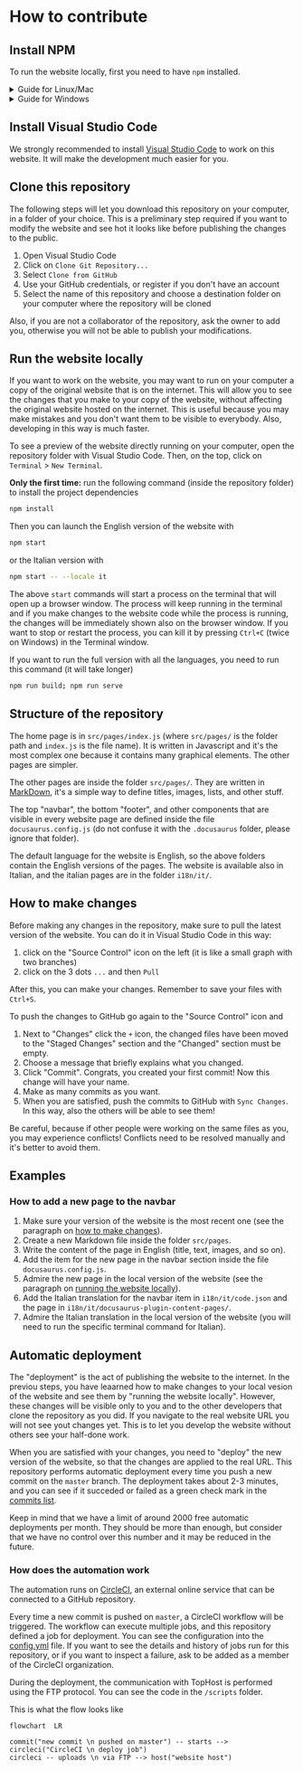 # How to contribute

## Install NPM

To run the website locally, first you need to have `npm` installed.

<details>
<summary>Guide for Linux/Mac</summary>

https://docs.npmjs.com/downloading-and-installing-node-js-and-npm#using-a-node-version-manager-to-install-nodejs-and-npm

</details>

<details>
<summary>Guide for Windows</summary>

1. Click on the Windows icon
2. Write PowerShell
3. Right-click and choose "Run as administrator"
4. A blue window will open

Copy the following command on the PowerShell and run it pressing Enter

```bash
# installs fnm (Fast Node Manager)
winget install Schniz.fnm
```
When it finishes, close the PowerShell and reopen it as administrator.

Then copy the following commands to the PowerShell and run them pressing Enter

```bash
# allow running scripts like yarn
Set-ExecutionPolicy Unrestricted

# configure fnm environment
fnm env --use-on-cd | Out-String | Invoke-Expression
if (!(Test-Path -Path $PROFILE)) {
  New-Item -ItemType File -Path $PROFILE -Force
}
Add-Content -Path $profile -Value 'fnm env --use-on-cd | Out-String | Invoke-Expression'

# download and install Node.js
fnm use --install-if-missing 20

# verifies the right Node.js version is in the environment
node -v # should print `v20.16.0`

# verifies the right npm version is in the environment
npm -v # should print `10.8.1`
```
</details>

## Install Visual Studio Code

We strongly recommended to install [Visual Studio Code](https://code.visualstudio.com/) to work on this website. It will make the development much easier for you.

## Clone this repository

The following steps will let you download this repository on your computer, in a folder of your choice. This is a preliminary step required if you want to modify the website and see hot it looks like before publishing the changes to the public.

1. Open Visual Studio Code
2. Click on `Clone Git Repository...`
3. Select `Clone from GitHub`
4. Use your GitHub credentials, or register if you don't have an account
5. Select the name of this repository and choose a destination folder on your computer where the repository will be cloned

Also, if you are not a collaborator of the repository, ask the owner to add you, otherwise you will not be able to publish your modifications.

## Run the website locally

If you want to work on the website, you may want to run on your computer a copy of the original website that is on the internet. This will allow you to see the changes that you make to your copy of the website, without affecting the original website hosted on the internet. This is useful because you may make mistakes and you don't want them to be visible to everybody. Also, developing in this way is much faster.

To see a preview of the website directly running on your computer, open the repository folder with Visual Studio Code. Then, on the top, click on `Terminal` > `New Terminal`.

**Only the first time:** run the following command (inside the repository folder) to install the project dependencies

```bash
npm install
```

Then you can launch the English version of the website with

```bash
npm start
```

or the Italian version with

```bash
npm start -- --locale it
```

The above `start` commands will start a process on the terminal that will open up a browser window. The process will keep running in the terminal and if you make changes to the website code while the process is running, the changes will be immediately shown also on the browser window.
If you want to stop or restart the process, you can kill it by pressing `Ctrl+C` (twice on Windows) in the Terminal window.

If you want to run the full version with all the languages, you need to run this command (it will take longer)

```bash
npm run build; npm run serve
```

## Structure of the repository

The home page is in `src/pages/index.js` (where `src/pages/` is the folder path and `index.js` is the file name). It is written in Javascript and it's the most complex one because it contains many graphical elements. The other pages are simpler.

The other pages are inside the folder `src/pages/`. They are written in [MarkDown](https://joplinapp.org/help/apps/markdown/), it's a simple way to define titles, images, lists, and other stuff.

The top "navbar", the bottom "footer", and other components that are visible in every website page are defined inside the file `docusaurus.config.js` (do not confuse it with the `.docusaurus` folder, please ignore that folder).

The default language for the website is English, so the above folders contain the English versions of the pages. The website is available also in Italian, and the italian pages are in the folder `i18n/it/`.

## How to make changes

Before making any changes in the repository, make sure to pull the latest version of the website. You can do it in Visual Studio Code in this way:
1. click on the "Source Control" icon on the left (it is like a small graph with two branches)
2. click on the 3 dots `...` and then `Pull`

After this, you can make your changes. Remember to save your files with `Ctrl+S`. 

To push the changes to GitHub go again to the "Source Control" icon and
1. Next to "Changes" click the `+` icon, the changed files have been moved to the "Staged Changes" section and the "Changed" section must be empty.
2. Choose a message that briefly explains what you changed.
3. Click "Commit". Congrats, you created your first commit! Now this change will have your name.
4. Make as many commits as you want.
5. When you are satisfied, push the commits to GitHub with `Sync Changes`. In this way, also the others will be able to see them!

Be careful, because if other people were working on the same files as you, you may experience conflicts! Conflicts need to be resolved manually and it's better to avoid them.

## Examples

### How to add a new page to the navbar

1. Make sure your version of the website is the most recent one (see the paragraph on [how to make changes](#how-to-make-changes)).
2. Create a new Markdown file inside the folder `src/pages`.
3. Write the content of the page in English (title, text, images, and so on).
4. Add the item for the new page in the navbar section inside the file `docusaurus.config.js`.
5. Admire the new page in the local version of the website (see the paragraph on [running the website locally](#run-the-website-locally)).
6. Add the Italian translation for the navbar item in `i18n/it/code.json` and the page in `i18n/it/docusaurus-plugin-content-pages/`.
7. Admire the Italian translation in the local version of the website (you will need to run the specific terminal command for Italian).

## Automatic deployment

The "deployment" is the act of publishing the website to the internet. In the previou steps, you have leaarned how to make changes to your local vesion of the website and see them by "running the website locally". However, these changes will be visible only to you and to the other developers that clone the repository as you did. If you navigate to the real website URL you will not see yout changes yet. This is to let you develop the website without others see your half-done work.

When you are satisfied with your changes, you need to "deploy" the new version of the website, so that the changes are applied to the real URL. This repository performs automatic deployment every time you push a new commit on the `master` branch. The deployment takes about 2-3 minutes, and you can see if it succeded or failed as a green check mark in the [commits list](https://github.com/samupino/bestmessina-website/commits/master/).

Keep in mind that we have a limit of around 2000 free automatic deployments per month. They should be more than enough, but consider that we have no control over this number and it may be reduced in the future.

### How does the automation work

The automation runs on [CircleCI](https://circleci.com/), an external online service that can be connected to a GitHub repository.

Every time a new commit is pushed on `master`, a CircleCI workflow will be triggered. The workflow can execute multiple jobs, and this repository defined a job for deployment. You can see the configuration into the [config.yml](./circleci/config.yml) file. If you want to see the details and history of jobs run for this repository, or if you want to inspect a failure, ask to be added as a member of the CircleCI organization.

During the deployment, the communication with TopHost is performed using the FTP protocol. You can see the code in the `/scripts` folder.

This is what the flow looks like

```mermaid
flowchart  LR

commit("new commit \n pushed on master") -- starts --> circleci("CircleCI \n deploy job")
circleci -- uploads \n via FTP --> host("website host")
```

